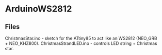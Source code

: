 # ArduinoWS2812

## Files
ChristmasStar.ino - sketch for the ATtiny85 to act like an WS2812 (NEO_GRB + NEO_KHZ800).
ChristmasStrandLED.ino - controls LED string + Christmas star.
